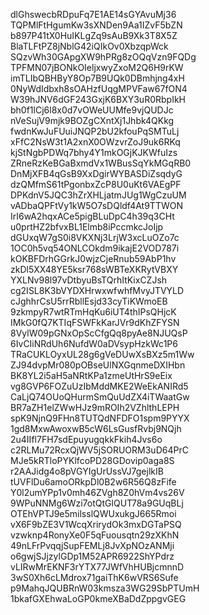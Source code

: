 dlGhswecbRDpuFq7E1AE14sGYAvuMj36
TQPMlFtHgumKw3sXNDen9Aa1IZvF5bZN
b897P41tX0HuIKLgZq9sAuB9Xk3T8X5Z
BlaTLFtPZ8jNblG42iQIkOv0XbzqpWck
SQzvWh30GApgXW9hPRg8zOQqVzn9FQDg
TPFMN07jBONkOIeljxwyZxoM2Q6H9rKW
imTLIbQBHByY8Op7B9UQk0DBmhjng4xH
0NyWdIdbxh8sOAHzfUqgMPVFaw67fON4
W39hJNV6dGF243GxjK6BXY3uR0RbpIkH
bh0f1lCj6l8x0d7vOWeUUMfe9vjQUDJc
nVeSujV9mjk9BOZgCXntXj1Jhbk4QKkg
fwdnKwJuFUuiJNQP2bU2kfouPqSMTuLj
xFfC2NsW3t1A2xnX0OWzvrZoJ9uk6RKq
kjStNgbPDWq7bhy4Y1mkOGjKJKWfuIzs
ZRneRzKeBGaBxmdVx1WBusSqYkMGqRB0
DnMjXFB4qGsB9XxDgirWYBASDiZsqdyG
dzQMfmS61tPgonbxZcP8U0uKt6VAEgPF
DPKdnV5JQC3hZrXHLjatmJUg1WgCzuUM
vADbaQPFtVy1kW5O7sDQldf4At9TTWON
IrI6wA2hqxACe5pigBLuDpC4h39q3CHt
u0prtHZ2bfvxBL1Elmb8iPccmkcJoIjp
dGUxqW7gS0i8VKXNj3LrjW3xcLuOZo7c
1OC0h5vq54ONLCOkdm9ikajE2VOD787i
kOKBFDrhGGrkJ0wjzCjeRnub59AbP1hv
zkDl5XX48YE5ksr768sWBTeXKRytVBXY
YXLNv98l97vDtbyuBsTQrhItKixCZJsh
cg2ISL8K3bVYDXHrwxwfwhfMvyJTVYLD
cJghhrCsU5rrRbllEsjd33cyTiKWmoEB
9zkmpyR7wtRTmHqKu6iUT4thIPsQHjcK
IMkG0fQ7KTIqFSWFkKarJVr9dKhZFYSN
8VylW09pGNxOpScCfgQq8pyAe8NJUQsP
6IvCIiNRdUh6NufdW0aDVsypHzkWc1P6
TRaCUKLOyxUL28g6gVeDUwXsBXz5m1Ww
ZJ94dvpMr080pOBseUlNXGqnmeDXIHbn
BK8YL2i5aH5aNRtKPa1zmeUtHrS9eEix
vg8GVP6FOZuUzIbMddMKE2WeEkANIRd5
CaLjQ74OUoQHurmSmQuUdZX4iTWaatGw
BR7aZH1elZWwHJz9mROIh2VZhlthLEPH
spK9NjnQ9FHn8TUTQdNFDFO1spm9PYYX
1gd8MxwAwoxwB5cW6LsGusfRvbj9NQjh
2u4IIfl7FH7sdEpuyugqkkFkih4Jvs6o
c2RLMu72RcxQjWV5jSORUORM3uD64PrC
MJe5kRTloPYKlfcoPD28GDovip0aga8S
r2AAJidg4o8pVGYIgUrUssVJ7gejlkIB
tUVFlDu6amoORkpDl0B2w6R56Q8zFife
Y0l2umYPp1v0mh46ZVgh8Z0hVm4vs26V
9WPuNNMg6Wzi7otQtGlQUT78a9GUqBLj
OTEhVPTJ9e5milsslQWUxukgJ665Rmoi
vX6F9bZE3V1WcqXrirydOk3mxDGTaPSQ
vzwknp4RonyXe0F5qFuousqtn29zXKhN
49nLFrPvqqjSupFEMLj8JvXpNOzANMji
o6gwjSJjzylGDp1M52APR6922ShYPdrz
vLIRwMrEKNF3rYTX77JWfVhHUBjcmnnD
3wS0Xh6cLMdrox71gaiThK6wVRS6Sufe
p9MahqJQUBRnW03kmsza3WG29SbPTUmH
1bkafGXEhwaLoGP0kmeXBaDdZppgvGEG
